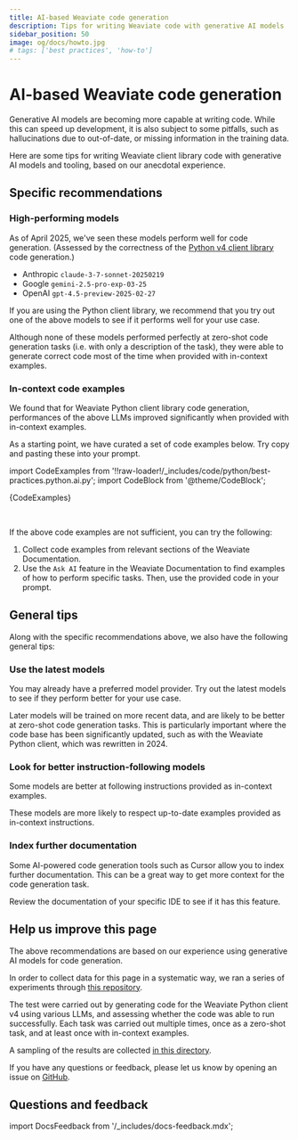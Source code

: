 ```yaml
---
title: AI-based Weaviate code generation
description: Tips for writing Weaviate code with generative AI models
sidebar_position: 50
image: og/docs/howto.jpg
# tags: ['best practices', 'how-to']
---
```


# AI-based Weaviate code generation

Generative AI models are becoming more capable at writing code. While this can speed up development, it is also subject to some pitfalls, such as hallucinations due to out-of-date, or missing information in the training data.

Here are some tips for writing Weaviate client library code with generative AI models and tooling, based on our anecdotal experience.

## Specific recommendations

### High-performing models

As of April 2025, we've seen these models perform well for code generation. (Assessed by the correctness of the [Python v4 client library](/developers/weaviate/client-libraries/python/index.md) code generation.)

- Anthropic `claude-3-7-sonnet-20250219`
- Google `gemini-2.5-pro-exp-03-25`
- OpenAI `gpt-4.5-preview-2025-02-27`

If you are using the Python client library, we recommend that you try out one of the above models to see if it performs well for your use case.

Although none of these models performed perfectly at zero-shot code generation tasks (i.e. with only a description of the task), they were able to generate correct code most of the time when provided with in-context examples.

### In-context code examples

We found that for Weaviate Python client library code generation, performances of the above LLMs improved significantly when provided with in-context examples.

As a starting point, we have curated a set of code examples below. Try copy and pasting these into your prompt.

import CodeExamples from '!!raw-loader!/_includes/code/python/best-practices.python.ai.py';
import CodeBlock from '@theme/CodeBlock';

<div style={{height: '300px', overflow: 'auto'}}>

  <CodeBlock language="python">{CodeExamples}</CodeBlock>

</div>
<br/>

If the above code examples are not sufficient, you can try the following:

1. Collect code examples from relevant sections of the Weaviate Documentation.
1. Use the `Ask AI` feature in the Weaviate Documentation to find examples of how to perform specific tasks. Then, use the provided code in your prompt.

## General tips

Along with the specific recommendations above, we also have the following general tips:

### Use the latest models

You may already have a preferred model provider. Try out the latest models to see if they perform better for your use case.

Later models will be trained on more recent data, and are likely to be better at zero-shot code generation tasks. This is particularly important where the code base has been significantly updated, such as with the Weaviate Python client, which was rewritten in 2024.

### Look for better instruction-following models

Some models are better at following instructions provided as in-context examples.

These models are more likely to respect up-to-date examples provided as in-context instructions.

### Index further documentation

Some AI-powered code generation tools such as Cursor allow you to index further documentation. This can be a great way to get more context for the code generation task.

Review the documentation of your specific IDE to see if it has this feature.

## Help us improve this page

The above recommendations are based on our experience using generative AI models for code generation.

In order to collect data for this page in a systematic way, we ran a series of experiments through [this repository](https://github.com/weaviate-tutorials/weaviate-vibe-eval).

The test were carried out by generating code for the Weaviate Python client v4 using various LLMs, and assessing whether the code was able to run successfully. Each task was carried out multiple times, once as a zero-shot task, and at least once with in-context examples.

A sampling of the results are collected [in this directory](https://github.com/weaviate-tutorials/weaviate-vibe-eval/tree/main/example_results).

If you have any questions or feedback, please let us know by opening an issue on [GitHub](https://github.com/weaviate-tutorials/weaviate-vibe-eval/issues).

## Questions and feedback

import DocsFeedback from '/_includes/docs-feedback.mdx';

<DocsFeedback/>
